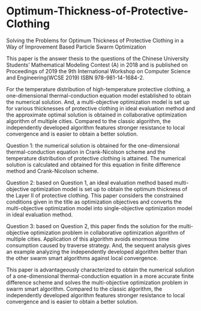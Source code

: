 # Optimum-Thickness-of-Protective-Clothing
Solving the Problems for Optimum Thickness of Protective Clothing in a Way of Improvement Based Particle Swarm Optimization

This paper is the answer thesis to the questions of the Chinese University Students’ Mathematical Modeling Contest (A) in 2018 and is published on Proceedings of 2019 the 9th International Workshop on Computer Science and Engineering(WCSE 2019) ISBN 978-981-14-1684-2.

For the temperature distribution of high-temperature protective clothing, a one-dimensional thermal-conduction equation model established to obtain the numerical solution. And, a multi-objective optimization model is set up for various thicknesses of protective clothing in ideal evaluation method and the approximate optimal solution is obtained in collaborative optimization algorithm of multiple cities. Compared to the classic algorithm, the independently developed algorithm features stronger resistance to local convergence and is easier to obtain a better solution.

Question 1: the numerical solution is obtained for the one-dimensional thermal-conduction equation in Crank-Nicolson scheme and the temperature distribution of protective clothing is attained. The numerical solution is calculated and obtained for this equation in finite difference method and Crank-Nicolson scheme. 

Question 2: based on Question 1, an ideal evaluation method based multi-objective optimization model is set up to obtain the optimum thickness of the Layer II of protective clothing. This paper considers the constrained conditions given in the title as optimization objectives and converts the multi-objective optimization model into single-objective optimization model in ideal evaluation method.

Question 3: based on Question 2, this paper finds the solution for the multi-objective optimization problem in collaborative optimization algorithm of multiple cities. Application of this algorithm avoids enormous time consumption caused by traverse strategy. And, the sequent analysis gives an example analyzing the independently developed algorithm better than the other swarm smart algorithms against local convergence.

This paper is advantageously characterized to obtain the numerical solution of a one-dimensional thermal-conduction equation in a more accurate finite difference scheme and solves the multi-objective optimization problem in swarm smart algorithm. Compared to the classic algorithm, the independently developed algorithm features stronger resistance to local convergence and is easier to obtain a better solution.
